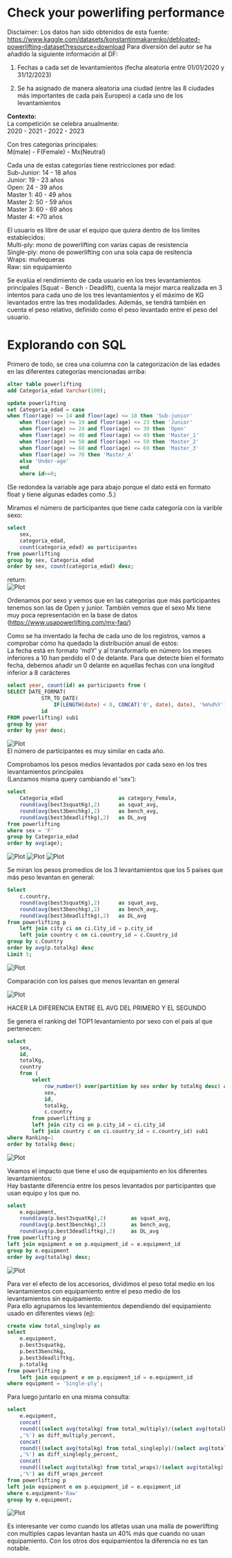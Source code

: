 # Check your powerlifing performance
Disclaimer: 
Los datos han sido obtenidos de esta fuente: 
https://www.kaggle.com/datasets/konstantinmakarenko/debloated-powerlifting-dataset?resource=download
Para diversión del autor se ha añadido la siguiente información al DF:

1. Fechas a cada set de levantamientos (fecha aleatoria entre 01/01/2020 y 31/12/2023) 

2. Se ha asignado de manera aleatoria una ciudad (entre las 8 ciudades más importantes de cada país Europeo) a cada uno de los levantamientos
 

**Contexto:**\
La competición se celebra anualmente:\
2020 - 2021 - 2022 - 2023

Con tres categorías principales:\
M(male) - F(Female) - Mx(Neutral)

Cada una de estas categorías tiene restricciones por edad: \
Sub-Junior: 14 - 18 años\
Junior: 19 - 23 años\
Open: 24 - 39 años\
Master 1: 40 - 49 años\
Master 2: 50 - 59 años\
Master 3: 60 - 69 años\
Master 4: +70 años

El usuario es libre de usar el equipo que quiera dentro de los limites establecidos: \
Multi-ply: mono de powerlifting con varias capas de resistencia\
Single-ply: mono de powerlifting con una sola capa de resitencia\
Wraps: muñequeras\
Raw: sin equipamiento

Se evalúa el rendimiento de cada usuario en los tres levantamientos principales (Squat - Bench - Deadlift), cuenta la mejor marca realizada en 3 intentos para cada uno de los tres levantamientos y el máximo de KG levantados entre las tres modalidades. Además, se tendrá también en cuenta el peso relativo, definido como el peso levantado entre el peso del usuario. 

# Explorando con SQL

Primero de todo, se crea una columna con la categorización de las edades en las diferentes categorías mencionadas arriba: 
```sql
alter table powerlifting
add Categoria_edad Varchar(100);

update powerlifting 
set Categoria_edad = case 
when floor(age) >= 14 and floor(age) <= 18 then 'Sub-junior'
    when floor(age) >= 19 and floor(age) <= 23 then 'Junior'
    when floor(age) >= 24 and floor(age) <= 39 then 'Open'
    when floor(age) >= 40 and floor(age) <= 49 then 'Master_1'
    when floor(age) >= 50 and floor(age) <= 59 then 'Master_2'
    when floor(age) >= 60 and floor(age) <= 69 then 'Master_3'
    when floor(age) >= 70 then 'Master_4'
    else 'Under-age'
    end
    where id>=0;
```
(Se redondea la variable age para abajo porque el dato está en formato float y tiene algunas edades como .5.)


Miramos el número de participantes que tiene cada categoría con la varible sexo:
```sql
select 
	sex, 
	categoria_edad, 
	count(categoria_edad) as participantes 
from powerlifting
group by sex, Categoria_edad
order by sex, count(categoria_edad) desc;
```
return:\
![Plot](images/Users_per_sex_age.png)

Ordenamos por sexo y vemos que en las categorías que más participantes tenemos son las de Open y junior. También vemos que el sexo Mx tiene muy poca representación en la base de datos (https://www.usapowerlifting.com/mx-faq/)

Como se ha inventado la fecha de cada uno de los registros, vamos a comprobar cómo ha quedado la distribución anual de estos: \
La fecha está en formato 'mdY' y al transformarlo en número los meses inferiores a 10 han perdido el 0 de delante. Para que detecte bien el formato fecha, debemos añadir un 0 delante en aquellas fechas con una longitud inferior a 8 carácteres
```sql
select year, count(id) as participants from (
SELECT DATE_FORMAT(
           STR_TO_DATE(
               IF(LENGTH(date) < 8, CONCAT('0', date), date), '%m%d%Y'), '%Y') AS Year,
           id
FROM powerlifting) sub1
group by year
order by year desc;
```
![Plot](images/Year_data.png)\
El número de participantes es muy similar en cada año.


Comprobamos los pesos medios levantados por cada sexo en los tres levantamientos principales\
(Lanzamos misma query cambiando el 'sex'): 

```sql
select 
	Categoria_edad 					as category_Female, 
	round(avg(best3squatKg),2) 		as squat_avg, 
	round(avg(best3benchkg),2) 		as bench_avg, 
	round(avg(best3deadliftkg),2) 	as DL_avg 
from powerlifting
where sex = 'F'
group by Categoria_edad
order by avg(age);
```
![Plot](images/Female_AVG_Lifts.png)
![Plot](images/Male_AVG_Lifts.png)
![Plot](images/Mx_AVG_Lifts.png)

Se miran los pesos promedios de los 3 levantamientos que los 5 países que más peso levantan en general:

```sql
Select 
	c.country, 
	round(avg(best3squatKg),2)	 	as squat_avg, 
	round(avg(best3benchkg),2) 		as bench_avg, 
	round(avg(best3deadliftkg),2) 	as DL_avg 
from powerlifting p 
	left join city ci on ci.City_id = p.city_id
	left join country c on ci.country_id = c.Country_id
group by c.Country
order by avg(p.totalkg) desc
Limit 5; 
```
![Plot](images/AVG_Weight_Country.png)

Comparación con los países que menos levantan en general

![Plot](images/AVG_Weight_Country_min.png)

HACER LA DIFERENCIA ENTRE EL AVG DEL PRIMERO Y EL SEGUNDO

Se genera el ranking del TOP1 levantamiento por sexo con el país al que pertenecen:

```sql
select 
    sex,
    id,
    totalKg,
    country
    from (
		select 
			row_number() over(partition by sex order by totalKg desc) as Ranking,
            sex,
            id, 
            totalkg, 
            c.country
		from powerlifting p 
        left join city ci on p.city_id = ci.city_id
        left join country c on ci.country_id = c.country_id) sub1
where Ranking=1
order by totalkg desc;
```

![Plot](images/Top_1_lifts.png)




Veamos el impacto que tiene el uso de equipamiento en los diferentes levantamientos:\
Hay bastante diferencia entre los pesos levantados por participantes que usan equipo y los que no.

```sql
select 
	e.equipment,
	round(avg(p.best3squatKg),2)	 	as squat_avg, 
	round(avg(p.best3benchkg),2) 		as bench_avg, 
	round(avg(p.best3deadliftkg),2) 	as DL_avg
from powerlifting p 
left join equipment e on p.equipment_id = e.equipment_id
group by e.equipment
order by avg(totalkg) desc;
```
![Plot](images/equipment_avg_lifts.png)

Para ver el efecto de los accesorios, dividimos el peso total medio en los levantamientos con equipamiento entre el peso medio de los levantamientos sin equipamiento. \
Para ello agrupamos los levantemientos dependiendo del equipamiento usado en diferentes views (ej):
```sql
create view total_singleply as 
select 
	e.equipment,
    p.best3squatkg,
    p.best3benchkg,
    p.best3deadliftkg,
    p.totalkg
from powerlifting p
	left join equipment e on p.equipment_id = e.equipment_id
where equipment = 'Single-ply';
```

Para luego juntarlo en una misma consulta:
```sql
select 
	e.equipment,
	concat(
    round(((select avg(totalkg) from total_multiply)/(select avg(totalkg) from total_raw)-1)*100,2)
    ,'%') as diff_multiply_percent,
    concat(
    round(((select avg(totalkg) from total_singleply)/(select avg(totalkg) from total_raw)-1)*100,2)
    ,'%') as diff_singleply_percent,
    concat(
    round(((select avg(totalkg) from total_wraps)/(select avg(totalkg) from total_raw)-1)*100,2)
    ,'%') as diff_wraps_percent
from powerlifting p 
left join equipment e on p.equipment_id = e.equipment_id
where e.equipment='Raw'
group by e.equipment;
```
![Plot](images/Equipment_diff_perc.png)

Es interesante ver como cuando los atletas usan una malla de powerlifting con multiples capas levantan hasta un 40% más que cuando no usan equipamiento. Con los otros dos equipamientos la diferencia no es tan notable.
